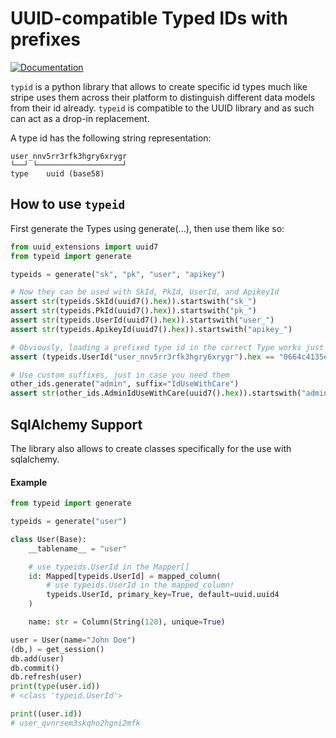# UUID-compatible Typed IDs with prefixes

[![Documentation](https://readthedocs.org/projects/typeid/badge/?version=latest)](https://typeid.readthedocs.io/en/latest/?badge=latest)

`typid` is a python library that allows to create specific id types much like
stripe uses them across their platform to distinguish different data models from
their id already. `typeid` is compatible to the UUID library and as such can act
as a drop-in replacement.

A type id has the following string representation:

    user_nnv5rr3rfk3hgry6xrygr
    └──┘ └───────────────────┘
    type    uuid (base58)

## How to use `typeid`

First generate the Types using generate(...), then use them like so:

```python
from uuid_extensions import uuid7
from typeid import generate

typeids = generate("sk", "pk", "user", "apikey")

# Now they can be used with SkId, PkId, UserId, and ApikeyId
assert str(typeids.SkId(uuid7().hex)).startswith("sk_")
assert str(typeids.PkId(uuid7().hex)).startswith("pk_")
assert str(typeids.UserId(uuid7().hex)).startswith("user_")
assert str(typeids.ApikeyId(uuid7().hex)).startswith("apikey_")

# Obviously, loading a prefixed type id in the correct Type works just fine
assert (typeids.UserId("user_nnv5rr3rfk3hgry6xrygr").hex == "0664c4135ed83faabd4bc0dc33839c9f")

# Use custom suffixes, just in case you need them
other_ids.generate("admin", suffix="IdUseWithCare")
assert str(other_ids.AdminIdUseWithCare(uuid7().hex)).startswith("admin_")
```

## SqlAlchemy Support

The library also allows to create classes specifically for the use with
sqlalchemy.

#### Example

```python
from typeid import generate

typeids = generate("user")

class User(Base):
    __tablename__ = "user"

    # use typeids.UserId in the Mapper[]
    id: Mapped[typeids.UserId] = mapped_column(
        # use typeids.UserId in the mapped_column!
        typeids.UserId, primary_key=True, default=uuid.uuid4
    )

    name: str = Column(String(128), unique=True)

user = User(name="John Doe")
(db,) = get_session()
db.add(user)
db.commit()
db.refresh(user)
print(type(user.id))
# <class 'typeid.UserId'>

print((user.id))
# user_qvnrsem3skqho2hgni2mfk
```
